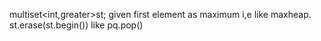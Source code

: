 multiset<int,greater<int>>st; given first element as maximum i,e like maxheap.     st.erase(st.begin())  like pq.pop()
